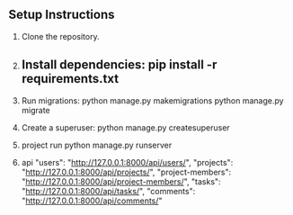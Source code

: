 ## Setup Instructions

1. Clone the repository.
2. Install dependencies:
   pip install -r requirements.txt
    ----------------
3. Run migrations:
    python manage.py makemigrations
    python manage.py migrate

4. Create a superuser:
    python manage.py createsuperuser

5. project run
    python manage.py runserver

6. api
    "users": "http://127.0.0.1:8000/api/users/",
    "projects": "http://127.0.0.1:8000/api/projects/",
    "project-members": "http://127.0.0.1:8000/api/project-members/",
    "tasks": "http://127.0.0.1:8000/api/tasks/",
    "comments": "http://127.0.0.1:8000/api/comments/"





